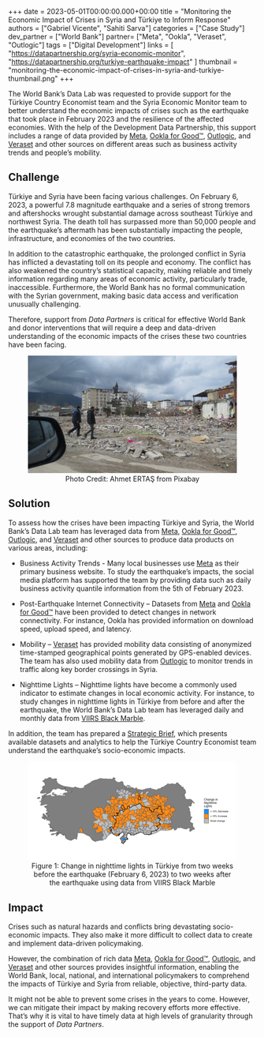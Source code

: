 +++
date = 2023-05-01T00:00:00.000+00:00
title = "Monitoring the Economic Impact of Crises in Syria and Türkiye to Inform Response"
authors = ["Gabriel Vicente", "Sahiti Sarva"]
categories = ["Case Study"]
dev_partner = ["World Bank"]
partner= ["Meta", "Ookla", "Veraset", "Outlogic"]
tags = ["Digital Development"]
links = [
    "https://datapartnership.org/syria-economic-monitor",
    "https://datapartnership.org/turkiye-earthquake-impact"
]
thumbnail = "monitoring-the-economic-impact-of-crises-in-syria-and-turkiye-thumbnail.png"
+++

The World Bank’s Data Lab was requested to provide support for the Türkiye Country Economist team and the Syria Economic Monitor team to better understand the economic impacts of crises such as the earthquake that took place in February 2023 and the resilience of the affected economies. With the help of the Development Data Partnership, this support includes a range of data provided by [Meta](https://dataforgood.facebook.com), [Ookla for Good™](https://www.ookla.com/ookla-for-good), [Outlogic](https://outlogic.io), and [Veraset](https://www.veraset.com)  and other sources on different areas such as business activity trends and people’s mobility.

## Challenge

Türkiye and Syria have been facing various challenges. On February 6, 2023, a powerful 7.8 magnitude earthquake and a series of strong tremors and aftershocks wrought substantial damage across southeast Türkiye and northwest Syria. The death toll has surpassed more than 50,000 people and the earthquake’s aftermath has been substantially impacting the people, infrastructure, and economies of the two countries.

In addition to the catastrophic earthquake, the prolonged conflict in Syria has inflicted a devastating toll on its people and economy. The conflict has also weakened the country’s statistical capacity, making reliable and timely information regarding many areas of economic activity, particularly trade, inaccessible. Furthermore, the World Bank has no formal communication with the Syrian government, making basic data access and verification unusually challenging.

Therefore, support from *Data Partners* is critical for effective World Bank and donor interventions that will require a deep and data-driven understanding of the economic impacts of the crises these two countries have been facing.

<figure align="center">
    <img src="monitoring-the-economic-impact-of-crises-in-syria-and-turkiye-thumbnail.png"/>
    <figcaption>
        <center>
		Photo Credit: Ahmet ERTAŞ from Pixabay
		</center>
    </figcaption>
</figure>

## Solution

To assess how the crises have been impacting Türkiye and Syria, the World Bank’s Data Lab team has leveraged data from [Meta](https://dataforgood.facebook.com), [Ookla for Good™](https://www.ookla.com/ookla-for-good), [Outlogic](https://outlogic.io), and [Veraset](https://www.veraset.com) and other sources to produce data products on various areas, including:

- Business Activity Trends - Many local businesses use [Meta](https://dataforgood.facebook.com) as their primary business website. To study the earthquake’s impacts, the social media platform has supported the team by providing data such as daily business activity quantile information from the 5th of February 2023.

- Post-Earthquake Internet Connectivity – Datasets from [Meta](https://dataforgood.facebook.com) and [Ookla for Good™](https://www.ookla.com/ookla-for-good) have been provided to detect changes in network connectivity. For instance, Ookla has provided information on download speed, upload speed, and latency.

- Mobility – [Veraset](https://www.veraset.com)  has provided mobility data consisting of anonymized time-stamped geographical points generated by GPS-enabled devices. The team has also used mobility data from [Outlogic](https://outlogic.io) to monitor trends in traffic along key border crossings in Syria.

- Nighttime Lights – Nighttime lights have become a commonly used indicator to estimate changes in local economic activity. For instance, to study changes in nighttime lights in Türkiye from before and after the earthquake, the World Bank’s Data Lab team has leveraged daily and monthly data from [VIIRS Black Marble](https://blackmarble.gsfc.nasa.gov).

In addition, the team has prepared a [Strategic Brief](https://datapartnership.org/turkiye-earthquake-impact/reports/turkiye-earthquake-strategic-brief.html), which presents available datasets and analytics to help the Türkiye Country Economist team understand the earthquake’s socio-economic impacts.

<figure align="center">
    <img src="monitoring-the-economic-impact-of-crises-in-syria-and-turkiye-figure1.png"/>
    <figcaption>
        <center>
        Figure 1: Change in nighttime lights in Türkiye from two weeks before the earthquake (February 6, 2023) to two weeks after the earthquake using data from VIIRS Black Marble
        </center>
    </figcaption>
</figure>

## Impact

Crises such as natural hazards and conflicts bring devastating socio-economic impacts. They also make it more difficult to collect data to create and implement data-driven policymaking.

However, the combination of rich data [Meta](https://dataforgood.facebook.com), [Ookla for Good™](https://www.ookla.com/ookla-for-good), [Outlogic](https://outlogic.io), and [Veraset](https://www.veraset.com) and other sources provides insightful information, enabling the World Bank, local, national, and international policymakers to comprehend the impacts of Türkiye and Syria from reliable, objective, third-party data.

It might not be able to prevent some crises in the years to come. However, we can mitigate their impact by making recovery efforts more effective. That’s why it is vital to have timely data at high levels of granularity through the support of *Data Partners*.
